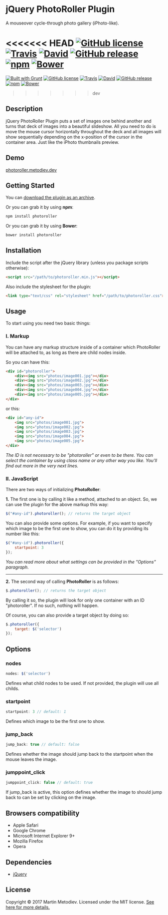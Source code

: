 # jQuery PhotoRoller Plugin

A mouseover cycle-through photo gallery (iPhoto-like).

<<<<<<< HEAD
[![GitHub license](https://img.shields.io/badge/license-MIT-yellow.svg)](https://raw.githubusercontent.com/martinmethod/photoroller/prod/LICENSE-MIT) [![Travis](https://img.shields.io/travis/martinmethod/photoroller.svg)](https://travis-ci.org/martinmethod/photoroller) [![David](https://img.shields.io/david/dev/martinmethod/photoroller.svg)](https://david-dm.org/martinmethod/photoroller?type=dev) [![GitHub release](https://img.shields.io/github/release/martinmethod/photoroller.svg)](https://github.com/martinmethod/photoroller/releases/latest) [![npm](https://img.shields.io/npm/v/photoroller.svg)](https://www.npmjs.com/package/photoroller) [![Bower](https://img.shields.io/bower/v/photoroller.svg)](https://github.com/martinmethod/photoroller)
=======
[![Built with Grunt](http://cdn.gruntjs.com/builtwith.svg)](https://gruntjs.com/) [![GitHub license](https://img.shields.io/badge/license-MIT-yellow.svg)](https://raw.githubusercontent.com/martinmethod/photoroller/prod/LICENSE-MIT) [![Travis](https://img.shields.io/travis/martinmethod/photoroller.svg)](https://travis-ci.org/martinmethod/photoroller) [![David](https://img.shields.io/david/dev/martinmethod/photoroller.svg)](https://david-dm.org/martinmethod/photoroller?type=dev) [![GitHub release](https://img.shields.io/github/release/martinmethod/photoroller.svg)](https://github.com/martinmethod/photoroller/releases/latest) [![npm](https://img.shields.io/npm/v/photoroller.svg)](https://www.npmjs.com/package/photoroller) [![Bower](https://img.shields.io/bower/v/photoroller.svg)](https://github.com/martinmethod/photoroller)
>>>>>>> dev

## Description

jQuery PhotoRoller Plugin puts a set of images one behind another and turns that deck of images into a beautiful slideshow. All you need to do is move the mouse cursor horizontally throughout the deck and all images will show sequentially depending on the x-position of the cursor in the container area. Just like the iPhoto thumbnails preview.

## Demo

<a href="https://photoroller.metodiev.dev" target="_blank">photoroller.metodiev.dev</a>

## Getting Started

You can [download the plugin as an archive][zip].

[zip]: https://github.com/martinmethod/photoroller/zipball/prod

Or you can grab it by using **npm**:

```javascript
npm install photoroller
```

Or you can grab it by using **Bower**:

```javascript
bower install photoroller
```

## Installation

Include the script after the jQuery library (unless you package scripts otherwise):

```html
<script src="/path/to/photoroller.min.js"></script>
```

Also include the stylesheet for the plugin:

```html
<link type="text/css" rel="stylesheet" href="/path/to/photoroller.css">
```

## Usage

To start using you need two basic things:

### I. Markup

You can have any markup structure inside of a container which PhotoRoller will be attached to, as long as there are child nodes inside.

So you can have this:

```html
<div id="photoroller">
    <div><img src="photos/image001.jpg"></div>
    <div><img src="photos/image002.jpg"></div>
    <div><img src="photos/image003.jpg"></div>
    <div><img src="photos/image004.jpg"></div>
    <div><img src="photos/image005.jpg"></div>
</div>
```

or this:

```html
<div id="any-id">
    <img src="photos/image001.jpg">
    <img src="photos/image002.jpg">
    <img src="photos/image003.jpg">
    <img src="photos/image004.jpg">
    <img src="photos/image005.jpg">
</div>
```

*The ID is not necessary to be "photoroller" or even to be there. You can select the container by using class name or any other way you like. You'll find out more in the very next lines.*

### II. JavaScript

There are two ways of initializing **PhotoRoller**:

**1.** The first one is by calling it like a method, attached to an object. So, we can use the plugin for the above markup this way:

```javascript
$("#any-id").photoroller(); // returns the target object
```

You can also provide some options. For example, if you want to specify which image to be the first one to show, you can do it by providing its number like this:

```javascript
$("#any-id").photoroller({
    startpoint: 3
});
```

*You can read more about what settings can be provided in the "Options" paragraph.*

---

**2.** The second way of calling **PhotoRoller** is as follows:

```javascript
$.photoroller(); // returns the target object
```

By calling it so, the plugin will look for only one container with an ID "photoroller". If no such, nothing will happen.

Of course, you can also provide a target object by doing so:

```javascript
$.photoroller({
    target: $('selector')
});
```

## Options

### nodes

```javascript
nodes: $('selector')
```

Defines what child nodes to be used. If not provided, the plugin will use all childs.

### startpoint

```javascript
startpoint: 3 // default: 1
```

Defines which image to be the first one to show.

### jump\_back

```javascript
jump_back: true // default: false
```

Defines whether the image should jump back to the startpoint when the mouse leaves the image.

### jumppoint\_click

```javascript
jumppoint_click: false // default: true
```

If jump\_back is active, this option defines whether the image to should jump back to can be set by clicking on the image.

## Browsers compatibility

- Apple Safari
- Google Chrome
- Microsoft Internet Explorer 9+
- Mozilla Firefox
- Opera

## Dependencies

- [jQuery][jq]

[jq]: https://github.com/jquery/jquery.git

## License

Copyright © 2017 Martin Metodiev. Licensed under the MIT license. [See here for more details.][licence]

[licence]: https://raw.github.com/martinmethod/photoroller/prod/LICENSE-MIT
